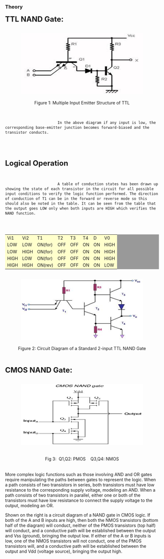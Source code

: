 ### Theory

<div class="content" id="experiment-article-section-2-content">                            
                            <p><b><font size="5">TTL NAND Gate:</font></b></p>
                            <br />
                            <div align="left">
                            
<center>
				<img src="images/TTL.jpg"  style="width:400px;height:200px;"/>
				</center>
				
 <br />
                            <center>Figure 1:&nbsp;Multiple Input Emitter Structure of TTL</center>
                            <br />
                            <br />
                            
                            In the above diagram if any input is low, the corresponding base-emitter junction becomes forward-biased and the transistor conducts.
<br />
                            <br />
                            <br />
                            
<p class="bigger"><b><font size="5">Logical Operation</font></b></p><br/>
                            
                            A table of conduction states has been drawn up showing the state of each transistor in the circuit for all possible input conditions to verify the logic function performed. The direction of conduction of T1 can be in the forward or reverse mode so this should also be noted in the table. It can be seen from the table that the output goes LOW only when both inputs are HIGH which verifies the NAND function.
                            
<br />
                            <br />
                            
                            
                            
 <table width="50%"  border="0" cellspacing="1px" cellpadding="2" bgcolor="#999999">
                             
 <tr bgcolor="#FFFFCC">
                             <td>Vi1</td>
                             <td>Vi2</td>
                             <td>T1</td>
                             <td>T2</td>
                             <td>T3</td>
                             <td>T4</td>
                             <td>D</td>
                             <td>V0</td>
                             </tr>
                             
 <tr bgcolor="#FFFFCC">
                             <td>LOW
                             
                             
</td>
                             <td>LOW</td>
                             <td>ON(for)</td>
                             <td>OFF</td>
                             <td>OFF</td>
                             <td>ON</td>
                             <td>ON</td>
                             <td>HIGH</td>
                             </tr>
                             
                             
<tr bgcolor="#FFFFCC">
                             <td>LOW
                             
                             
 </td>
                             <td>HIGH</td>
                             <td>ON(for)</td>
                             <td>OFF</td>
                             <td>OFF</td>
                             <td>ON</td>
                              <td>ON</td>
                             <td>HIGH</td>
                             </tr>
                             
                             
 <tr bgcolor="#FFFFCC">
                             <td>HIGH
                             
                             
 </td>
                             <td>LOW</td>
                             <td>ON(for)</td>
                             <td>OFF</td>
                             <td>OFF</td>
                             <td>ON</td>
                              <td>ON</td>
                             <td>HIGH</td>
                             </tr>
                             
                             
 <tr bgcolor="#FFFFCC">
                             <td>HIGH
                             
                             
 </td>
                             <td>HIGH</td>
                             <td>ON(rev)</td>
                             <td>OFF</td>
                             <td>OFF</td>
                             <td>ON</td>
                              <td>ON</td>
                             <td>LOW</td>
                             </tr>
                             </table>
                             <br />
                             
                           
<center>
				<img src="images/ttl1.jpg"  style="width:400px; height:200px"/>
				</center>
                            <br />
                             <center>Figure 2:&nbsp;Circuit Diagram of a Standard 2-input TTL NAND Gate</center>
                             
 <br />
                              <br />
                              <p class="bigger"><b><font size="5">CMOS NAND Gate:</font></b></p>
                              <br />
                              
<center>
				<img src="images/CMOS.jpg"  style="width:400px; height:200px"/>
				</center>
                            <br />
                            <br />
                            
 <center>Fig 3: &nbsp;Q1,Q2: PMOS &nbsp;&nbsp; Q3,Q4: NMOS</center>
                            <br />
                            <br />
                            More complex logic functions such as those involving AND and OR gates require manipulating the paths between gates to represent the logic. When a path consists of two transistors in series, both transistors must have low resistance to the corresponding supply voltage, modeling an AND. When a path consists of two transistors in parallel, either one or both of the transistors must have low resistance to connect the supply voltage to the output, modeling an OR.

Shown on the right is a circuit diagram of a NAND gate in CMOS logic. If both of the A and B inputs are high, then both the NMOS transistors (bottom half of the diagram) will conduct, neither of the PMOS transistors (top half) will conduct, and a conductive path will be established between the output and Vss (ground), bringing the output low. If either of the A or B inputs is low, one of the NMOS transistors will not conduct, one of the PMOS transistors will, and a conductive path will be established between the output and Vdd (voltage source), bringing the output high.

 </div>
                            <br />
                           
 </div>
                    </section>